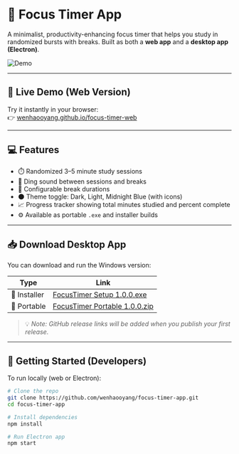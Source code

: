 # 🧠 Focus Timer App

A minimalist, productivity-enhancing focus timer that helps you study in randomized bursts with breaks. Built as both a **web app** and a **desktop app (Electron)**.

![Demo](https://github.com/wenhaooyang/focus-timer-app/assets/demo.gif)

---

## 🔗 Live Demo (Web Version)

Try it instantly in your browser:  
👉 [wenhaooyang.github.io/focus-timer-web](https://wenhaooyang.github.io/focus-timer-web)

---

## 💻 Features

- ⏱️ Randomized 3–5 minute study sessions
- 🔔 Ding sound between sessions and breaks
- 🧊 Configurable break durations
- 🌑 Theme toggle: Dark, Light, Midnight Blue (with icons)
- 📈 Progress tracker showing total minutes studied and percent complete
- ⚙️ Available as portable `.exe` and installer builds

---

## 📥 Download Desktop App

You can download and run the Windows version:

| Type         | Link                                                                 |
|--------------|----------------------------------------------------------------------|
| 🔧 Installer | [FocusTimer Setup 1.0.0.exe](https://github.com/wenhaooyang/focus-timer-app/releases) |
| 👜 Portable  | [FocusTimer Portable 1.0.0.zip](https://github.com/wenhaooyang/focus-timer-app/releases) |

> 💡 *Note: GitHub release links will be added when you publish your first release.*

---

## 🚀 Getting Started (Developers)

To run locally (web or Electron):

```bash
# Clone the repo
git clone https://github.com/wenhaooyang/focus-timer-app.git
cd focus-timer-app

# Install dependencies
npm install

# Run Electron app
npm start
